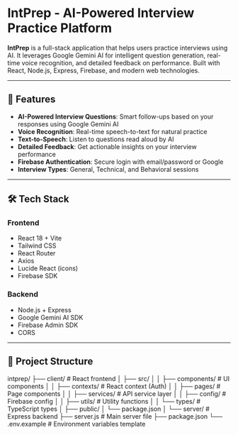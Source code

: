# IntPrep - AI-Powered Interview Practice Platform

**IntPrep** is a full-stack application that helps users practice interviews using AI. It leverages Google Gemini AI for intelligent question generation, real-time voice recognition, and detailed feedback on performance. Built with React, Node.js, Express, Firebase, and modern web technologies.

---

## 🚀 Features

- **AI-Powered Interview Questions**: Smart follow-ups based on your responses using Google Gemini AI  
- **Voice Recognition**: Real-time speech-to-text for natural practice  
- **Text-to-Speech**: Listen to questions read aloud by AI  
- **Detailed Feedback**: Get actionable insights on your interview performance  
- **Firebase Authentication**: Secure login with email/password or Google  
- **Interview Types**: General, Technical, and Behavioral sessions  

---

## 🛠 Tech Stack

### Frontend
- React 18 + Vite  
- Tailwind CSS  
- React Router  
- Axios  
- Lucide React (icons)  
- Firebase SDK  

### Backend
- Node.js + Express  
- Google Gemini AI SDK  
- Firebase Admin SDK  
- CORS  

---

## 📁 Project Structure
intprep/
├── client/ # React frontend
│ ├── src/
│ │ ├── components/ # UI components
│ │ ├── contexts/ # React context (Auth)
│ │ ├── pages/ # Page components
│ │ ├── services/ # API service layer
│ │ ├── config/ # Firebase config
│ │ ├── utils/ # Utility functions
│ │ └── types/ # TypeScript types
│ ├── public/
│ └── package.json
│
└── server/ # Express backend
├── server.js # Main server file
├── package.json
└── .env.example # Environment variables template



